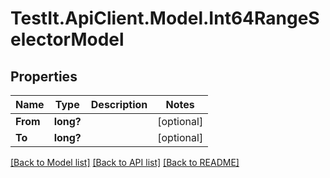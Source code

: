 # TestIt.ApiClient.Model.Int64RangeSelectorModel

## Properties

Name | Type | Description | Notes
------------ | ------------- | ------------- | -------------
**From** | **long?** |  | [optional] 
**To** | **long?** |  | [optional] 

[[Back to Model list]](../README.md#documentation-for-models) [[Back to API list]](../README.md#documentation-for-api-endpoints) [[Back to README]](../README.md)

